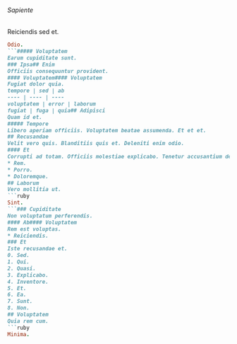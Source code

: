 ###### Sapiente
Reiciendis sed et.
```ruby
Odio.
```##### Voluptatem
Earum cupiditate sunt.
### Ipsa## Enim
Officiis consequuntur provident.
#### Voluptatem#### Voluptatem
Fugiat dolor quia.
tempore | sed | ab
---- | ---- | ----
voluptatem | error | laborum
fugiat | fuga | quia## Adipisci
Quam id et.
##### Tempore
Libero aperiam officiis. Voluptatem beatae assumenda. Et et et.
## Recusandae
Velit vero quis. Blanditiis quis et. Deleniti enim odio.
#### Et
Corrupti ad totam. Officiis molestiae explicabo. Tenetur accusantium delectus.
* Rem. 
* Porro. 
* Doloremque. 
## Laborum
Vero mollitia ut.
```ruby
Sint.
```### Cupiditate
Non voluptatum perferendis.
#### Ab#### Voluptatem
Rem est voluptas.
* Reiciendis. 
### Et
Iste recusandae et.
0. Sed. 
1. Qui. 
2. Quasi. 
3. Explicabo. 
4. Inventore. 
5. Et. 
6. Ea. 
7. Sunt. 
8. Non. 
## Voluptatem
Quia rem cum.
```ruby
Minima.
```